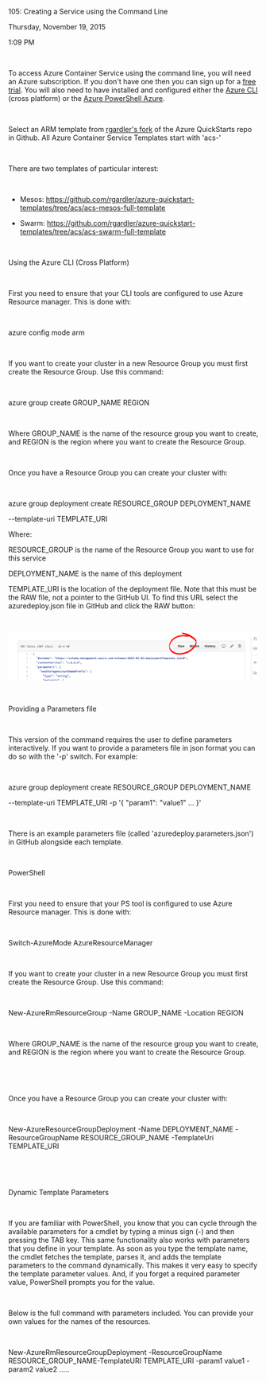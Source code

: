 105: Creating a Service using the Command Line

Thursday, November 19, 2015

1:09 PM

 

To access Azure Container Service using the command line, you will need an Azure subscription. If you don't have one then you can sign up for a [free trial](http://www.windowsazure.com/en-us/pricing/free-trial/?WT.mc_id=AA4C1C935). You will also need to have installed and configured either the [Azure CLI](https://azure.microsoft.com/en-us/documentation/articles/xplat-cli/) (cross platform) or the [Azure PowerShell Azure](https://azure.microsoft.com/en-us/documentation/articles/powershell-install-configure/).

 

Select an ARM template from [rgardler's fork](https://github.com/rgardler/azure-quickstart-templates) of the Azure QuickStarts repo in Github. All Azure Container Service Templates start with 'acs-'

 

There are two templates of particular interest:

 

-   Mesos: <https://github.com/rgardler/azure-quickstart-templates/tree/acs/acs-mesos-full-template>

-   Swarm: <https://github.com/rgardler/azure-quickstart-templates/tree/acs/acs-swarm-full-template>

 

Using the Azure CLI (Cross Platform)

 

First you need to ensure that your CLI tools are configured to use Azure Resource manager. This is done with:

 

azure config mode arm

 

If you want to create your cluster in a new Resource Group you must first create the Resource Group. Use this command:

 

azure group create GROUP\_NAME REGION

 

Where GROUP\_NAME is the name of the resource group you want to create, and REGION is the region where you want to create the Resource Group.

 

Once you have a Resource Group you can create your cluster with:

 

azure group deployment create RESOURCE\_GROUP DEPLOYMENT\_NAME

--template-uri TEMPLATE\_URI

Where:

RESOURCE\_GROUP is the name of the Resource Group you want to use for this service

DEPLOYMENT\_NAME is the name of this deployment

TEMPLATE\_URI is the location of the deployment file. Note that this must be the RAW file, not a pointer to the GitHub UI. To find this URL select the azuredeploy.json file in GitHub and click the RAW button:

 

![](images/105/media/image1.png)

 

Providing a Parameters file

 

This version of the command requires the user to define parameters interactively. If you want to provide a parameters file in json format you can do so with the '-p' switch. For example:

 

azure group deployment create RESOURCE\_GROUP DEPLOYMENT\_NAME

--template-uri TEMPLATE\_URI -p '{ "param1": "value1" … }'

 

There is an example parameters file (called 'azuredeploy.parameters.json') in GitHub alongside each template.

 

PowerShell

 

First you need to ensure that your PS tool is configured to use Azure Resource manager. This is done with:

 

Switch-AzureMode AzureResourceManager

 

If you want to create your cluster in a new Resource Group you must first create the Resource Group. Use this command:

 

New-AzureRmResourceGroup -Name GROUP\_NAME -Location REGION

 

Where GROUP\_NAME is the name of the resource group you want to create, and REGION is the region where you want to create the Resource Group.

 

 

Once you have a Resource Group you can create your cluster with:

 

New-AzureResourceGroupDeployment -Name DEPLOYMENT\_NAME -ResourceGroupName RESOURCE\_GROUP\_NAME -TemplateUri TEMPLATE\_URI

 

 

Dynamic Template Parameters

 

If you are familiar with PowerShell, you know that you can cycle through the available parameters for a cmdlet by typing a minus sign (-) and then pressing the TAB key. This same functionality also works with parameters that you define in your template. As soon as you type the template name, the cmdlet fetches the template, parses it, and adds the template parameters to the command dynamically. This makes it very easy to specify the template parameter values. And, if you forget a required parameter value, PowerShell prompts you for the value.

 

Below is the full command with parameters included. You can provide your own values for the names of the resources.

 

New-AzureRmResourceGroupDeployment -ResourceGroupName RESOURCE\_GROUP\_NAME-TemplateURI TEMPLATE\_URI -param1 value1 -param2 value2 …..
